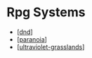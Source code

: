 # Rpg Systems

- [[dnd]]
- [[paranoia]]
- [[ultraviolet-grasslands]]

[//begin]: # "Autogenerated link references for markdown compatibility"
[dnd]: dnd "DnD"
[paranoia]: paranoia "Paranoia"
[ultraviolet-grasslands]: ultraviolet-grasslands "Ultraviolet Grasslands"
[//end]: # "Autogenerated link references"
